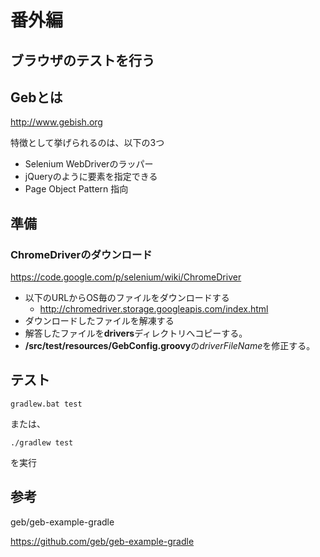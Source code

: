 番外編
==========

## ブラウザのテストを行う

## Gebとは

http://www.gebish.org


特徴として挙げられるのは、以下の3つ

* Selenium WebDriverのラッパー
* jQueryのように要素を指定できる
* Page Object Pattern 指向


## 準備

### ChromeDriverのダウンロード

https://code.google.com/p/selenium/wiki/ChromeDriver

* 以下のURLからOS毎のファイルをダウンロードする
    * http://chromedriver.storage.googleapis.com/index.html
* ダウンロードしたファイルを解凍する
* 解答したファイルを**drivers**ディレクトリへコピーする。
* **/src/test/resources/GebConfig.groovy**の*driverFileName*を修正する。


## テスト

`gradlew.bat test`

または、

`./gradlew test`

を実行


## 参考

geb/geb-example-gradle

https://github.com/geb/geb-example-gradle
